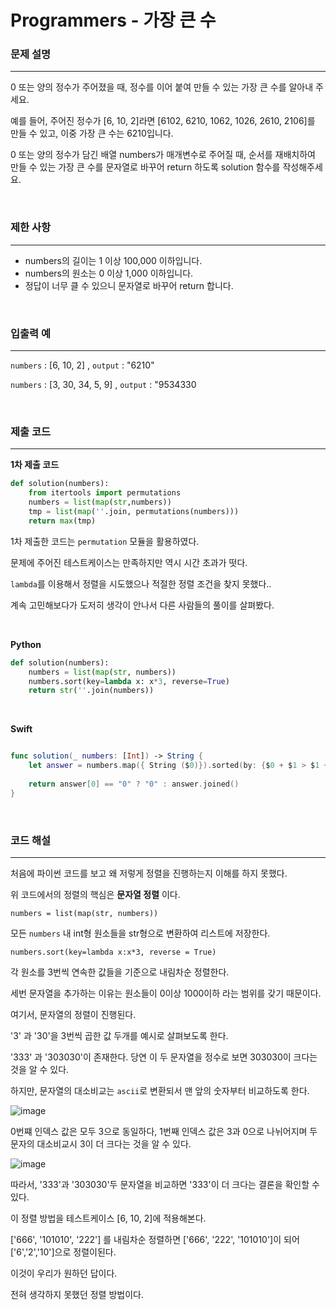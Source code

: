 # Programmers - 가장 큰 수

### 문제 설명
---

0 또는 양의 정수가 주어졌을 때, 정수를 이어 붙여 만들 수 있는 가장 큰 수를 알아내 주세요.

예를 들어, 주어진 정수가 [6, 10, 2]라면 [6102, 6210, 1062, 1026, 2610, 2106]를 만들 수 있고, 이중 가장 큰 수는 6210입니다.

0 또는 양의 정수가 담긴 배열 numbers가 매개변수로 주어질 때, 순서를 재배치하여 만들 수 있는 가장 큰 수를 문자열로 바꾸어 return 하도록 solution 함수를 작성해주세요.

<br>

### 제한 사항
---

- numbers의 길이는 1 이상 100,000 이하입니다.
- numbers의 원소는 0 이상 1,000 이하입니다.
- 정답이 너무 클 수 있으니 문자열로 바꾸어 return 합니다.

<br>

### 입출력 예
---
`numbers` : [6, 10, 2] , `output` : "6210"

`numbers` : [3, 30, 34, 5, 9] , `output` : "9534330


<br>

### 제출 코드
---

**1차 제출 코드**
```python
def solution(numbers):
    from itertools import permutations
    numbers = list(map(str,numbers))                        
    tmp = list(map(''.join, permutations(numbers)))
    return max(tmp)
```

1차 제출한 코드는 `permutation` 모듈을 활용하였다.

문제에 주어진 테스트케이스는 만족하지만 역시 시간 초과가 떳다.

`lambda`를 이용해서 정렬을 시도했으나 적절한 정렬 조건을 찾지 못했다..

계속 고민해보다가 도저히 생각이 안나서 다른 사람들의 풀이를 살펴봤다.

<br>

**Python**

```python
def solution(numbers):
    numbers = list(map(str, numbers))               
    numbers.sort(key=lambda x: x*3, reverse=True)   
    return str(''.join(numbers))                    
```

<br>

**Swift**
```swift

func solution(_ numbers: [Int]) -> String {
    let answer = numbers.map({ String ($0)}).sorted(by: {$0 + $1 > $1 + $0})
    
    return answer[0] == "0" ? "0" : answer.joined()
}
```

<br>


### 코드 해설
---

처음에 파이썬 코드를 보고 왜 저렇게 정렬을 진행하는지 이해를 하지 못했다.

위 코드에서의 정렬의 핵심은 **문자열 정렬** 이다.

`numbers = list(map(str, numbers))`

모든 `numbers` 내 int형 원소들을 str형으로 변환하여 리스트에 저장한다.

`numbers.sort(key=lambda x:x*3, reverse = True)`

각 원소를 3번씩 연속한 값들을 기준으로 내림차순 정렬한다.

세번 문자열을 추가하는 이유는 원소들이 0이상 1000이하 라는 범위를 갖기 때문이다.

여기서, 문자열의 정렬이 진행된다.

'3' 과 '30'을 3번씩 곱한 값 두개를 예시로 살펴보도록 한다.

'333' 과 '303030'이 존재한다. 당연 이 두 문자열을 정수로 보면 303030이 크다는 것을 알 수 있다.

하지만, 문자열의 대소비교는 `ascii`로 변환되서 맨 앞의 숫자부터 비교하도록 한다.

![image](https://user-images.githubusercontent.com/33051018/83330968-b6609600-a2cd-11ea-8c09-5435fef95739.png)

0번쨰 인덱스 값은 모두 3으로 동일하다, 1번째 인덱스 값은 3과 0으로 나뉘어지며 두 문자의 대소비교시 3이 더 크다는 것을 알 수 있다.


![image](https://user-images.githubusercontent.com/33051018/83330937-8ca76f00-a2cd-11ea-83f8-031a000959e3.png)

따라서, '333'과 '303030'두 문자열을 비교하면 '333'이 더 크다는 결론을 확인할 수 있다.

이 정렬 방법을 테스트케이스 [6, 10, 2]에 적용해본다.

['666', '101010', '222'] 를 내림차순 정렬하면 ['666', '222', '101010']이 되어 ['6','2','10']으로 정렬이된다.

이것이 우리가 원하던 답이다.

전혀 생각하지 못했던 정렬 방법이다.



